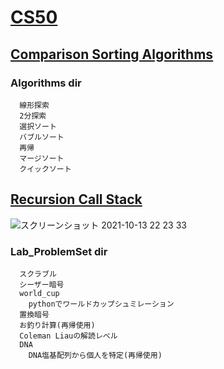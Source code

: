 # [CS50](https://cs50.jp/)
## [Comparison Sorting Algorithms](https://www.cs.usfca.edu/~galles/visualization/ComparisonSort.html)

### Algorithms dir
```
  線形探索
  2分探索
  選択ソート
  バブルソート
  再帰
  マージソート
  クイックソート
```
## [Recursion Call Stack](https://www.youtube.com/watch?v=aCPkszeKRa4&list=PLkxRaGG5EB7pF5cnc4UBra8TVxsufn7zT&index=23)
![スクリーンショット 2021-10-13 22 23 33](https://user-images.githubusercontent.com/70265286/137142212-043f1779-70c3-4b6a-86ba-64b31a7363f6.jpg)

### Lab_ProblemSet dir
```
  スクラブル
  シーザー暗号
  world_cup
    pythonでワールドカップシュミレーション
  置換暗号
  お釣り計算(再帰使用)
  Coleman Liauの解読レベル
  DNA
    DNA塩基配列から個人を特定(再帰使用)
```
